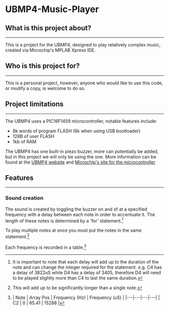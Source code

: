 # UBMP4-Music-Player

## What is this project about?

---

This is a project for the UBMP4, designed to play relatively complex music, created via Microchip's MPLAB Xpress IDE.

## Who is this project for?

---

This is a personal project, however, anyone who would like to use this code, or modify a copy, is welcome to do so.

## Project limitations

---

The UBMP4 uses a PIC16F1459 microcontroller, notable features include: 

- 8k words of program FLASH (6k when using USB bootloader)
- 128B of user FLASH
- 1kb of RAM

The UBMP4 has one built-in piezo buzzer, more can potentially be added, but in this project we will only be using the one.
More information can be found at the [UBMP4 website](https://mirobo.tech/ubmp4) and [Microchip's site for the microcontroller](https://www.microchip.com/en-us/product/PIC16F1459)

## Features

---

### Sound creation

The sound is created by toggling the buzzer on and of at a specified frequency with a delay between each note in order to accentuate it. The length of these notes is determined by a 'for' statement.[^1]

To play multiple notes at once you must put the notes in the same statement.[^2]

Each frequency is recorded in a table.[^3]

[^1]: It is important to note that each delay will add up to the duration of the note and can change the integer required for the statement. e.g. C4 has a delay of 3822uS while D4 has a delay of 3405, therefore D4 will need to be played slightly more than C4 to last the same duration.

[^2]: This will add up to be significantly longer than a single note.

[^3]: | Note | Array Pos | Frequency (Hz) | Frequency (uS) | 
|---|---|---|---|
| C2 | 0 | 65.41 | 15288 |
